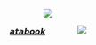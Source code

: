 <div id="header" align="center">

![](https://64.media.tumblr.com/96ebbbe475da28f03deb703d926bd51d/0fea14aedbdd5d7e-ef/s1280x1920/782c3e18f54360551063e78ce1bebb885918ca62.pnj)

[𝙖𝙩𝙖𝙗𝙤𝙤𝙠](https://spiritbox.atabook.org/)   　   　   　  ![](https://64.media.tumblr.com/06592d6d886110bca0ece57e52df9300/0f1dd797b5574c42-fc/s75x75_c1/b63d5e0c5531bbafd92a715baaacb9532d5b2372.gifv)


